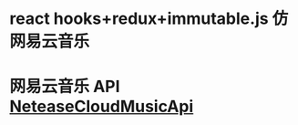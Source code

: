 # react hooks+redux+immutable.js 仿网易云音乐

# 网易云音乐 API [NeteaseCloudMusicApi](https://github.com/Binaryify/NeteaseCloudMusicApi)
